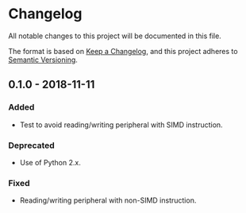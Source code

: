 # Changelog
All notable changes to this project will be documented in this file.

The format is based on [Keep a Changelog](https://keepachangelog.com/en/1.0.0/),
and this project adheres to
[Semantic Versioning](https://semver.org/spec/v2.0.0.html).

## 0.1.0 - 2018-11-11
### Added
- Test to avoid reading/writing peripheral with SIMD instruction.
### Deprecated
- Use of Python 2.x.
### Fixed
- Reading/writing peripheral with non-SIMD instruction.
